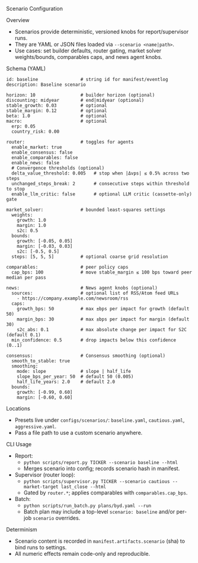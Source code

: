 Scenario Configuration

Overview
- Scenarios provide deterministic, versioned knobs for report/supervisor runs.
- They are YAML or JSON files loaded via `--scenario <name|path>`.
- Use cases: set builder defaults, router gating, market solver weights/bounds, comparables caps, and news agent knobs.

Schema (YAML)
```
id: baseline                # string id for manifest/eventlog
description: Baseline scenario

horizon: 10                 # builder horizon (optional)
discounting: midyear        # end|midyear (optional)
stable_growth: 0.03         # optional
stable_margin: 0.12         # optional
beta: 1.0                   # optional
macro:                      # optional
  erp: 0.05
  country_risk: 0.00

router:                     # toggles for agents
  enable_market: true
  enable_consensus: false
  enable_comparables: false
  enable_news: false
  # Convergence thresholds (optional)
  delta_value_threshold: 0.005   # stop when |Δvps| ≤ 0.5% across two steps
  unchanged_steps_break: 2       # consecutive steps within threshold to stop
  enable_llm_critic: false       # optional LLM critic (cassette-only) gate

market_solver:              # bounded least-squares settings
  weights:
    growth: 1.0
    margin: 1.0
    s2c: 0.5
  bounds:
    growth: [-0.05, 0.05]
    margin: [-0.03, 0.03]
    s2c: [-0.5, 0.5]
  steps: [5, 5, 5]          # optional coarse grid resolution

comparables:                # peer policy caps
  cap_bps: 100              # move stable_margin ≤ 100 bps toward peer median per pass

news:                       # News agent knobs (optional)
  sources:                  # optional list of RSS/Atom feed URLs
    - https://company.example.com/newsroom/rss
  caps:
    growth_bps: 50          # max ±bps per impact for growth (default 50)
    margin_bps: 30          # max ±bps per impact for margin (default 30)
    s2c_abs: 0.1            # max absolute change per impact for S2C (default 0.1)
  min_confidence: 0.5       # drop impacts below this confidence (0..1)

consensus:                  # Consensus smoothing (optional)
  smooth_to_stable: true
  smoothing:
    mode: slope             # slope | half_life
    slope_bps_per_year: 50  # default 50 (0.005)
    half_life_years: 2.0    # default 2.0
  bounds:
    growth: [-0.99, 0.60]
    margin: [-0.60, 0.60]
```

Locations
- Presets live under `configs/scenarios/`: `baseline.yaml`, `cautious.yaml`, `aggressive.yaml`.
- Pass a file path to use a custom scenario anywhere.

CLI Usage
- Report:
  - `python scripts/report.py TICKER --scenario baseline --html`
  - Merges scenario into config; records scenario hash in manifest.
- Supervisor (router loop):
  - `python scripts/supervisor.py TICKER --scenario cautious --market-target last_close --html`
  - Gated by `router.*`; applies comparables with `comparables.cap_bps`.
- Batch:
  - `python scripts/run_batch.py plans/byd.yaml --run`
  - Batch plan may include a top-level `scenario: baseline` and/or per-job `scenario` overrides.

Determinism
- Scenario content is recorded in `manifest.artifacts.scenario` (sha) to bind runs to settings.
- All numeric effects remain code-only and reproducible.
